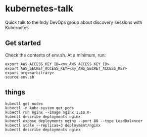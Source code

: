 # kubernetes-talk
Quick talk to the Indy DevOps group about discovery sessions with Kubernetes

## Get started

Check the contents of env.sh.  At a minimum, run:

    export AWS_ACCESS_KEY_ID=<my_AWS_ACCESS_KEY_ID>
    export AWS_SECRET_ACCESS_KEY=<my_AWS_SECRET_ACCESS_KEY>
    export org=<arbitrary>
    source env.sh

## things

    kubectl get nodes
    kubectl -n kube-system get pods
    kubectl run nginx --image nginx:1.10.0·
    kubectl describe deployments nginx
    kubectl expose deployments nginx --port 80 --type LoadBalancer
    kubectl scale --replicas=3 deployment/nginx
    kubectl describe deployments nginx
